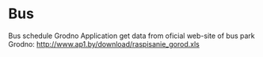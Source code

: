 Bus
===
Bus schedule Grodno
Application get data from oficial web-site of bus park Grodno: http://www.ap1.by/download/raspisanie_gorod.xls
